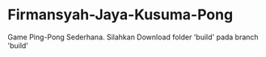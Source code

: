 # Firmansyah-Jaya-Kusuma-Pong

Game Ping-Pong Sederhana. 
Silahkan Download folder 'build' pada branch 'build'
